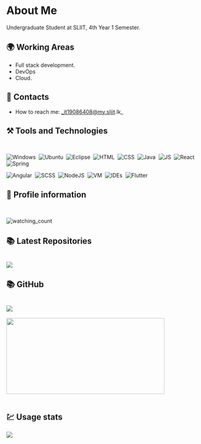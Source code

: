 # About Me 

Undergraduate Student at SLIIT, 4th Year 1 Semester.

## 🌍 Working Areas

-  Full stack development.
-  DevOps
-  Cloud. 

## 📳 Contacts

-  How to reach me: _it19086408@my.sliit.lk_ 

## ⚒️ Tools and Technologies
<br>

![Windows](https://img.shields.io/badge/-Windows-333333?style=flat&logo=Windows)&nbsp;
![Ubuntu](https://img.shields.io/badge/-Ubuntu-333333?style=flat&logo=Ubuntu)&nbsp;
![Eclipse](https://img.shields.io/badge/-Eclipse-333333?style=flat&logo=eclipse-ide&logoColor=FFF)&nbsp;
![HTML](https://img.shields.io/badge/-HTML-333333?style=flat&logo=HTML5)&nbsp;
![CSS](https://img.shields.io/badge/-CSS-333333?style=flat&logo=CSS3&logoColor=1572B6)&nbsp;
![Java](https://img.shields.io/badge/-Java-333333?style=flat&logo=Java&logoColor=#007396)&nbsp;
![JS](https://img.shields.io/badge/-JS-333333?style=flat&logo=JavaScript)&nbsp;
![React](https://img.shields.io/badge/-React-333333?style=flat&logo=React&logoColor=#61DAFB)&nbsp;
![Spring](https://img.shields.io/badge/-SpringBoot-333333?style=flat&logo=Spring-Boot)&nbsp;

![Angular](https://img.shields.io/badge/-Angular-333333?style=flat&logo=Angular&logoColor=#DD0031)&nbsp;
![SCSS](https://img.shields.io/badge/-SCSS-333333?style=flat&logo=Sass)&nbsp;
![NodeJS](https://img.shields.io/badge/-NodeJS-333333?style=flat&logo=Node.js)&nbsp;
![VM](https://img.shields.io/badge/-VMware-333333?style=flat&logo=VMware)&nbsp;
![IDEs](https://img.shields.io/badge/-Jetbrains-333333?style=flat&logo=JetBrains)&nbsp;
![Flutter](https://img.shields.io/badge/-Flutter-333333?style=flat&logo=Flutter)&nbsp;

## 🧑 Profile information
<br>

<img src="https://komarev.com/ghpvc/?username=madushadhanushka&color=brightgreen" alt="watching_count" />&nbsp;

## 📚 Latest Repositories
<br>

<a href="https://github.com/AnawaratneMANA/fastapi-docker-workflow">
  <img align="center" src="https://github-readme-stats.vercel.app/api/pin/?username=AnawaratneMANA&repo=fastapi-docker-workflow&title_color=ffffff&text_color=c9cacc&icon_color=2bbc8a&bg_color=1d1f21" />
</a>

<br>

## 📚 GitHub
<br>

<a href="https://github.com/AnawaratneMANA/AnawaratneMANA">
  <img align="center" src="https://github-readme-stats.vercel.app/api?username=AnawaratneMANA&show_icons=true&theme=vue-dark&count_private=true" />
</a>
<br><br>
<a href="https://github.com/AnawaratneMANA/AnawaratneMANA">
  <img width='415' height='200' align="center" src="https://github-readme-stats.vercel.app/api/top-langs/?username=AnawaratneMANA&layout=compact&theme=vue-dark" />
</a>
<br><br>

## 💹 Usage stats


<p align='left'>
<a href="https://github.com/AnawaratneMANA/AnawaratneMANA">
  <img align="center" src="https://metrics.lecoq.io/AnawaratneMANA?template=classic&base.header=0&gists=1&lines=1&config.timezone=America%2FToronto" />
</a>
</p>



